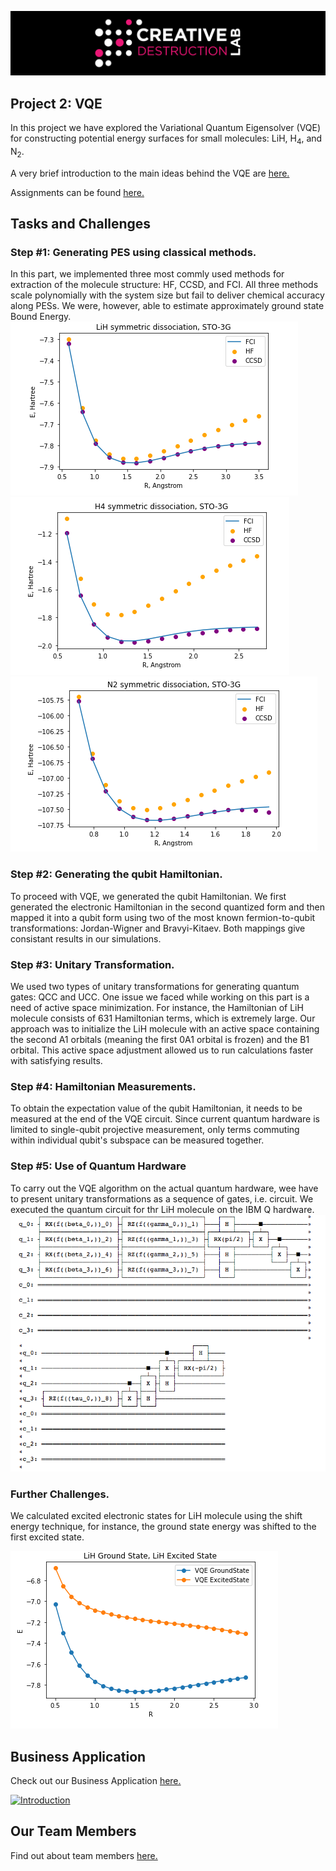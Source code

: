 ![CDL 2020 Cohort Project](../figures/CDL_logo.jpg)

## Project 2: VQE

In this project we have explored the Variational Quantum Eigensolver (VQE) for constructing potential energy surfaces for small molecules: LiH, H<sub>4</sub>, and N<sub>2</sub>.

A very brief introduction to the main ideas behind the VQE are 
[here.](https://github.com/CDL-Quantum/CohortProject_2020/blob/master/CDL_2020_docs.pdf)

Assignments can be found [here.](https://github.com/CDL-Quantum/CohortProject_2020/blob/master/Project_2_VQE_Molecules/Project_2_LandingPage.pdf)

## Tasks and Challenges


### Step #1: Generating PES using classical methods.

In this part, we implemented three most commly used methods for extraction of the molecule structure: HF, CCSD, and FCI. All three methods scale polynomially with the system size  but fail to deliver chemical accuracy along PESs. We were, however, able to estimate approximately ground state Bound Energy.  
![LIH Classica](img/lih_classical.png)
![H4 Classica](img/h4_classical.png)
![N2 Classica](img/n2_classical.png)


### Step #2: Generating the qubit Hamiltonian.

To proceed with VQE, we generated the qubit Hamiltonian. We first generated the electronic Hamiltonian in the second quantized form and then mapped it into a qubit form using two of the most known fermion-to-qubit transformations: Jordan-Wigner and Bravyi-Kitaev. Both mappings give consistant results in our simulations.

### Step #3: Unitary Transformation.

We used two types of unitary transformations for generating quantum gates: QCC and UCC. One issue we faced while working on this part is a need of active space minimization. For instance, the Hamiltonian of LiH molecule consists of 631 Hamiltonian terms, which is extremely large. Our approach was to initialize the LiH molecule with an active space containing the second A1 orbitals (meaning the first 0A1 orbital is frozen) and the B1 orbital. This active space adjustment allowed us to run calculations faster with satisfying results. 

### Step #4: Hamiltonian Measurements.

To obtain the expectation value of the qubit Hamiltonian, it needs to be measured at the end of the VQE circuit. Since current quantum hardware is limited to single-qubit projective measurement, only terms commuting within individual qubit's subspace can be measured together.

### Step #5: Use of Quantum Hardware

To carry out the VQE algorithm on the actual quantum hardware, wee have to present unitary transformations as a sequence of gates, i.e. circuit. We executed the quantum circuit for thr LiH molecule on the IBM Q hardware.
![LiH q circuit](img/circuit.png)


### Further Challenges.

We calculated excited electronic states for LiH molecule using the shift energy technique, for instance, the ground state energy was shifted to the first excited state.

![LiH molecule.](img/lih_excited.png)


## Business Application

Check out our Business Application [here.](https://github.com/Anand270294/CohortProject_2020/blob/master/Project_2_VQE_Molecules/BusinessApplication.md)

[![Introduction](img/Screenshot_video)](https://drive.google.com/file/d/1MaH9MalWaxWEUjs7zQCwPlYT9tPd5Bhf/view?usp=sharing)

## Our Team Members

Find out about team members [here.](https://github.com/Anand270294/CohortProject_2020/blob/master/Project_2_VQE_Molecules/Contributions.md)


